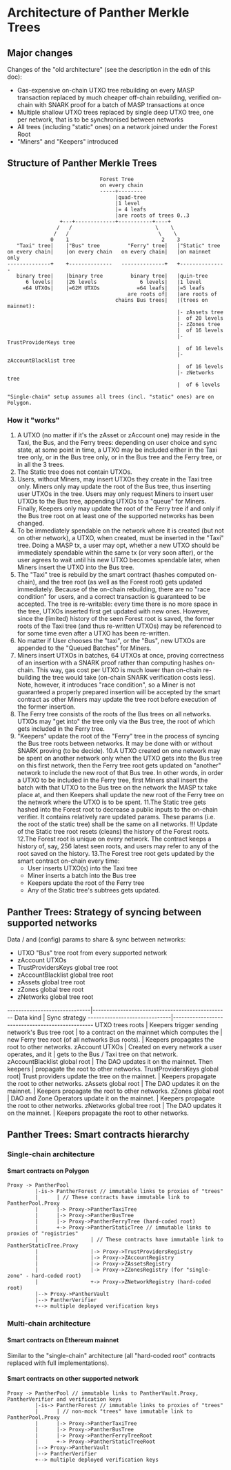 # Architecture of Panther Merkle Trees

## Major changes

Changes of the "old architecture" (see the description in the edn of this doc):

- Gas-expensive on-chain UTXO tree rebuilding on every MASP transaction replaced
  by much cheaper off-chain rebuilding, verified on-chain with SNARK proof for a
  batch of MASP transactions at once
- Multiple shallow UTXO trees replaced by single deep UTXO tree, one per network,
  that is to be synchronised between networks
- All trees (including "static" ones) on a network joined under the Forest Root
- "Miners" and "Keepers" introduced

## Structure of Panther Merkle Trees

```
                              Forest Tree
                              on every chain
                              -----+--------
                                   |quad-tree
                                   |1 level
                                   |= 4 leafs
                                   |are roots of trees 0..3
                 +---+-------------+-----------+----+
                /   /                           \    \
               /   /                             \    \
              0    1                              2    3
   "Taxi" tree|    |"Bus" tree         "Ferry" tree|   |"Static" tree
on every chain|    |on every chain   on every chain|   |on mainnet only
--------------+    +--------------   --------------+   +---------------
   binary tree|    |binary tree         binary tree|   |quin-tree
      6 levels|    |26 levels              6 levels|   |1 level
     =64 UTXOs|    |=62M UTXOs            =64 leafs|   |=5 leafs
                                       are roots of|   |are roots of
                                   chains Bus trees|   |(trees on mainnet):
                                                       |- zAssets tree
                                                       |  of 20 levels
                                                       |- zZones tree
                                                       |  of 16 levels
                                                       |- TrustProviderKeys tree
                                                       |  of 16 levels
                                                       |- zAccountBlacklist tree
                                                       |  of 16 levels
                                                       |- zNetworks tree
                                                       |  of 6 levels

"Single-chain" setup assumes all trees (incl. "static" ones) are on Polygon.
```

### How it "works"

1. A UTXO (no matter if it's the zAsset or zAccount one) may reside in the Taxi,
   the Bus, and the Ferry trees:
   depending on user choice and sync state, at some point in time, a UTXO may be
   included either in the Taxi tree only, or in the Bus tree only, or in the Bus
   tree and the Ferry tree, or in all the 3 trees.
2. The Static tree does not contain UTXOs.
3. Users, without Miners, may insert UTXOs they create in the Taxi tree only.
   Miners only may update the root of the Bus tree, thus inserting user UTXOs in
   the tree. Users may only request Miners to insert user UTXOs to the Bus tree,
   appending UTXOs to a "queue" for Miners.
   Finally, Keepers only may update the root of the Ferry tree if and only if
   the Bus tree root on at least one of the supported networks has been changed.
4. To be immediately spendable on the network where it is created (but not on
   other network), a UTXO, when created, must be inserted in the "Taxi" tree.
   Doing a MASP tx, a user may opt, whether a new UTXO should be immediately
   spendable within the same tx (or very soon after), or the user agrees to wait
   until his new UTXO becomes spendable later, when Miners insert the UTXO into
   the Bus tree.
5. The "Taxi" tree is rebuild by the smart contract (hashes computed on-chain),
   and the tree root (as well as the Forest root) gets updated immediately.
   Because of the on-chain rebuilding, there are no "race condition" for users,
   and a correct transaction is guaranteed to be accepted.
   The tree is re-writable: every time there is no more space in the tree, UTXOs
   inserted first get updated with new ones.
   However, since the (limited) history of the seen Forest root is saved, the
   former roots of the Taxi tree (and thus re-written UTXOs) may be referenced to
   for some time even after a UTXO has been re-written.
6. No matter if User chooses the "taxi", or the "Bus", new UTXOs are appended to
   the "Queued Batches" for Miners.
7. Miners insert UTXOs in batches, 64 UTXOs at once, proving correctness of an
   insertion with a SNARK proof rather than computing hashes on-chain.
   This way, gas cost per UTXO is much lower than on-chain re-building the tree
   would take (on-chain SNARK verification costs less).
   Note, however, it introduces "race condition", so a Miner is not guaranteed a
   properly prepared insertion will be accepted by the smart contract as other
   Miners may update the tree root before execution of the former insertion.
8. The Ferry tree consists of the roots of the Bus trees on all networks.
   UTXOs may "get into" the tree only via the Bus tree, the root of which gets
   included in the Ferry tree.
9. "Keepers" update the root of the "Ferry" tree in the process of syncing the
   Bus tree roots between networks. It may be done with or without SNARK proving
   (to be decide).
   10.A UTXO created on one network may be spent on another network only when the
   UTXO gets into the Bus tree on this first network, then the Ferry tree root
   gets updated on "another" network to include the new root of that Bus tree.
   In other words, in order a UTXO to be included in the Ferry tree, first Miners
   shall insert the batch with that UTXO to the Bus tree on the network the MASP
   tx take place at, and then Keepers shall update the new root of the Ferry tree
   on the network where the UTXO is to be spent.
   11.The Static tree gets hashed into the Forest root to decrease a public inputs
   to the on-chain verifier. It contains relatively rare updated params. These
   params (i.e. the root of the static tree) shall be the same on all networks.
   !!! Update of the Static tree root resets (cleans) the history of the Forest
   roots.
   12.The Forest root is unique on every network. The contract keeps a history of,
   say, 256 latest seen roots, and users may refer to any of the root saved on
   the history.
   13.The Forest tree root gets updated by the smart contract on-chain every time:
   - User inserts UTXO(s) into the Taxi tree
   - Miner inserts a batch into the Bus tree
   - Keepers update the root of the Ferry tree
   - Any of the Static tree's subtrees gets updated.

## Panther Trees: Strategy of syncing between supported networks

Data / and (config) params to share & sync between networks:

- UTXO "Bus" tree root from every supported network
- zAccount UTXOs
- TrustProvidersKeys global tree root
- zAccountBlacklist global tree root
- zAssets global tree root
- zZones global tree root
- zNetworks global tree root

------------------------------|-------------------------------------------------
Data kind | Sync strategy
------------------------------|-------------------------------------------------
UTXO trees roots | Keepers trigger sending network's Bus tree root
| to a contract on the mainnet which computes the
| new Ferry tree root (of all networks Bus roots).
| Keepers propagates the root to other networks.
zAccount UTXOs | Created on every network a user operates, and it
| gets to the Bus / Taxi tree on that network.
zAccountBlacklist global root | The DAO updates it on the mainnet. Then keepers
| propagate the root to other networks.
TrustProvidersKeys global root| Trust providers update the tree on the mainnet.
| Keepers propagate the root to other networks.
zAssets global root | The DAO updates it on the mainnet.
| Keepers propagate the root to other networks.
zZones global root | DAO and Zone Operators update it on the mainnet.
| Keepers propagate the root to other networks.
zNetworks global tree root | The DAO updates it on the mainnet.
| Keepers propagate the root to other networks.

## Panther Trees: Smart contracts hierarchy

### Single-chain architecture

#### Smart contracts on Polygon

```
Proxy -> PantherPool
         |-is-> PantherForest // immutable links to proxies of "trees"
         |      | // These contracts have immutable link to PantherPool.Proxy
         |      |-> Proxy->PantherTaxiTree
         |      |-> Proxy->PantherBusTree
         |      |-> Proxy->PantherFerryTree (hard-coded root)
         |      +-> Proxy->PantherStaticTree // immutable links to proxies of "registries"
         |                 | // These contracts have immutable link to PantherStaticTree.Proxy
         |                 |-> Proxy->TrustProvidersRegistry
         |                 |-> Proxy->ZAccountRegistry
         |                 |-> Proxy->ZAssetsRegistry
         |                 |-> Proxy->ZZonesRegistry (for "single-zone" - hard-coded root)
         |                 +-> Proxy->ZNetworkRegistry (hard-coded root)
         |--> Proxy->PantherVault
         |--> PantherVerifier
         +--> multiple deployed verification keys

```

### Multi-chain architecture

#### Smart contracts on Ethereum mainnet

Similar to the "single-chain" architecture
(all "hard-coded root" contracts replaced with full implementations).

#### Smart contracts on other supported network

```
Proxy -> PantherPool // immutable links to PantherVault.Proxy, PantherVerifier and verification keys
         |-is-> PantherForest // immutable links to proxies of "trees"
         |      | // non-mock "trees" have immutable link to PantherPool.Proxy
         |      |-> Proxy->PantherTaxiTree
         |      |-> Proxy->PantherBusTree
         |      |-> Proxy->PantherFerryTreeRoot
         |      +-> Proxy->PantherStaticTreeRoot
         |--> Proxy->PantherVault
         |--> PantherVerifier
         +--> multiple deployed verification keys
```
